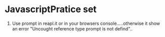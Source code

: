 ﻿# JavascriptPratice set

1. Use prompt in reapl.it or in your browsers console.....otherwise it show an error "Uncought reference type prompt is not defind"..
